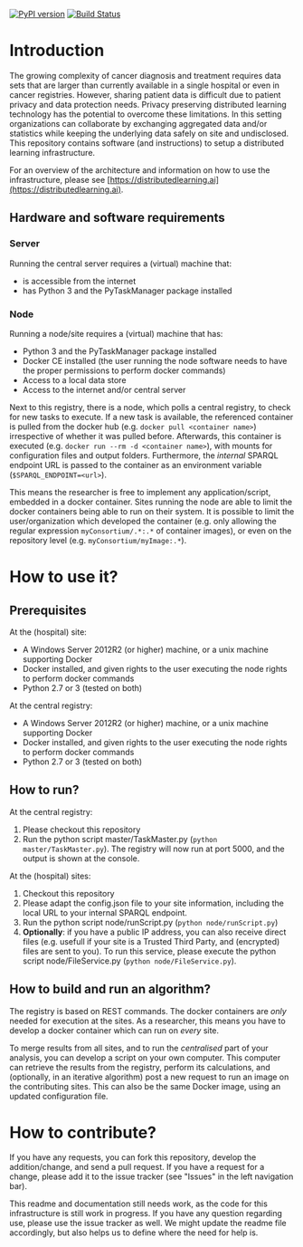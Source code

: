 [![PyPI version](https://badge.fury.io/py/ppDLI.svg)](https://badge.fury.io/py/ppDLI)
[![Build Status](https://travis-ci.com/IKNL/ppDLI.svg?branch=master)](https://travis-ci.com/IKNL/ppDLI)
# Introduction
The growing complexity of cancer diagnosis and treatment requires data sets that are larger than currently available in a single hospital or even in cancer registries. However, sharing patient data is difficult due to patient privacy and data protection needs. Privacy preserving distributed learning technology has the potential to overcome these limitations. In this setting organizations can collaborate by exchanging aggregated data and/or statistics while keeping the underlying data safely on site and undisclosed. This repository contains software (and instructions) to setup a distributed learning infrastructure.

For an overview of the architecture and information on how to use the infrastructure, please see [https://distributedlearning.ai](https://distributedlearning.ai).

## Hardware and software requirements
### Server
Running the central server requires a (virtual) machine that:
* is accessible from the internet
* has Python 3 and the PyTaskManager package installed

### Node
Running a node/site requires a (virtual) machine that has:
* Python 3 and the PyTaskManager package installed
* Docker CE installed (the user running the node software needs to have the proper permissions to perform docker commands)
* Access to a local data store
* Access to the internet and/or central server

Next to this registry, there is a node, which polls a central registry, to check for new tasks to execute. If a new task is available, the referenced container is pulled from the docker hub (e.g. `docker pull <container name>`) irrespective of whether it was pulled before. Afterwards, this container is executed (e.g. `docker run --rm -d <container name>`), with mounts for configuration files and output folders. Furthermore, the *internal* SPARQL endpoint URL is passed to the container as an environment variable (`$SPARQL_ENDPOINT=<url>`).

This means the researcher is free to implement any application/script, embedded in a docker container. Sites running the node are able to limit the docker containers being able to run on their system. It is possible to limit the user/organization which developed the container (e.g. only allowing the regular expression `myConsortium/.*:.*` of container images), or even on the repository level (e.g. `myConsortium/myImage:.*`).

# How to use it?

## Prerequisites

At the (hospital) site:

* A Windows Server 2012R2 (or higher) machine, or a unix machine supporting Docker
* Docker installed, and given rights to the user executing the node rights to perform docker commands
* Python 2.7 or 3 (tested on both)

At the central registry:

* A Windows Server 2012R2 (or higher) machine, or a unix machine supporting Docker
* Docker installed, and given rights to the user executing the node rights to perform docker commands
* Python 2.7 or 3 (tested on both)

## How to run?

At the central registry:

1. Please checkout this repository
2. Run the python script master/TaskMaster.py (`python master/TaskMaster.py`). The registry will now run at port 5000, and the output is shown at the console.

At the (hospital) sites:

1. Checkout this repository
2. Please adapt the config.json file to your site information, including the local URL to your internal SPARQL endpoint.
3. Run the python script node/runScript.py (`python node/runScript.py`)
4. **Optionally**: if you have a public IP address, you can also receive direct files (e.g. usefull if your site is a Trusted Third Party, and (encrypted) files are sent to you). To run this service, please execute the python script node/FileService.py (`python node/FileService.py`).

## How to build and run an algorithm?

The registry is based on REST commands. The docker containers are *only* needed for execution at the sites. As a researcher, this means you have to develop a docker container which can run on *every* site.

To merge results from all sites, and to run the *centralised* part of your analysis, you can develop a script on your own computer. This computer can retrieve the results from the registry, perform its calculations, and (optionally, in an iterative algorithm) post a new request to run an image on the contributing sites. This can also be the same Docker image, using an updated configuration file.

# How to contribute?
If you have any requests, you can fork this repository, develop the addition/change, and send a pull request. If you have a request for a change, please add it to the issue tracker (see "Issues" in the left navigation bar).

This readme and documentation still needs work, as the code for this infrastructure is still work in progress. If you have any question regarding use, please use the issue tracker as well. We might update the readme file accordingly, but also helps us to define where the need for help is.
